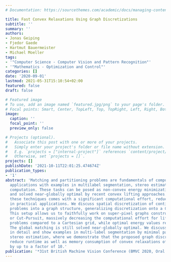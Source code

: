 ```yaml
---
# Documentation: https://sourcethemes.com/academic/docs/managing-content/

title: Fast Convex Relaxations Using Graph Discretizations
subtitle: ''
summary: ''
authors:
- Jonas Geiping
- Fjedor Gaede
- Hartmut Bauermeister
- Michael Moeller
tags:
- '"Computer Science - Computer Vision and Pattern Recognition"'
- '"Mathematics - Optimization and Control"'
categories: []
date: '2020-09-01'
lastmod: 2021-05-31T15:10:54+02:00
featured: false
draft: false

# Featured image
# To use, add an image named `featured.jpg/png` to your page's folder.
# Focal points: Smart, Center, TopLeft, Top, TopRight, Left, Right, BottomLeft, Bottom, BottomRight.
image:
  caption: ''
  focal_point: ''
  preview_only: false

# Projects (optional).
#   Associate this post with one or more of your projects.
#   Simply enter your project's folder or file name without extension.
#   E.g. `projects = ["internal-project"]` references `content/project/deep-learning/index.md`.
#   Otherwise, set `projects = []`.
projects: []
publishDate: '2021-10-11T22:01:25.474674Z'
publication_types:
- '1'
abstract: 'Matching and partitioning problems are fundamentals of computer vision
  applications with examples in multilabel segmentation, stereo estimation and optical-flow
  computation. These tasks can be posed as non-convex energy minimization problems
  and solved near-globally optimal by recent convex lifting approaches. Yet, applying
  these techniques comes with a significant computational effort, reducing their feasibility
  in practical applications. We discuss spatial discretization of continuous partitioning
  problems into a graph structure, generalizing discretization onto a Cartesian grid.
  This setup allows us to faithfully work on super-pixel graphs constructed by SLIC
  or Cut-Pursuit, massively decreasing the computational effort for lifted partitioning
  problems compared to a Cartesian grid, while optimal energy values remain similar:
  The global matching is still solved near-globally optimal. We discuss this methodology
  in detail and show examples in multi-label segmentation by minimal partitions and
  stereo estimation, where we demonstrate that the proposed graph discretization can
  reduce runtime as well as memory consumption of convex relaxations of matching problems
  by up to a factor of 10.'
publication: '*31st British Machine Vision Conference (BMVC 2020, Oral Presentation)*'
---
```

